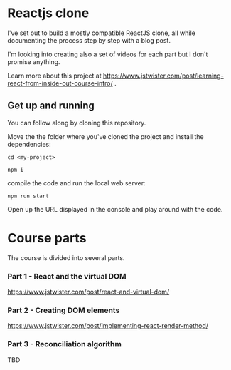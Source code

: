 # Reactjs clone

I've set out to build a mostly compatible ReactJS clone, all while
documenting the process step by step with a blog post.

I'm looking into creating also a set of videos for each part but
I don't promise anything.

Learn more about this project at https://www.jstwister.com/post/learning-react-from-inside-out-course-intro/ .

## Get up and running

You can follow along by cloning this repository.

Move the the folder where you've cloned the project and install the dependencies:

```console
cd <my-project>

npm i
```

compile the code and run the local web server:

```console
npm run start
```

Open up the URL displayed in the console and play around with the code.

# Course parts

The course is divided into several parts.

### Part 1 - React and the virtual DOM

https://www.jstwister.com/post/react-and-virtual-dom/

### Part 2 - Creating DOM elements

https://www.jstwister.com/post/implementing-react-render-method/

### Part 3 - Reconciliation algorithm

TBD
